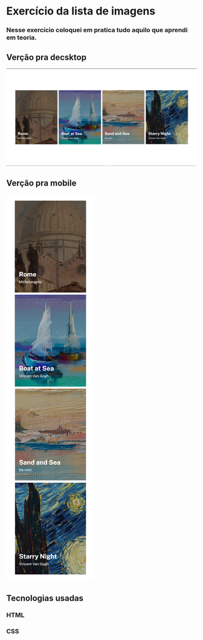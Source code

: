 # Exercício da lista de imagens
### Nesse exercício coloquei em pratica tudo aquilo que aprendi em teoria.

## Verção pra decsktop 
<img src="./design/Screenshot_1.png">

## Verção pra mobile

<img src="./design/iPhone-XR-XS-Max-414x896.png">

## Tecnologias usadas
### HTML
### CSS